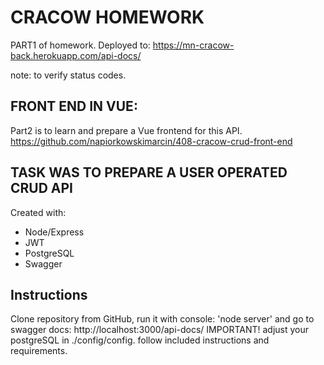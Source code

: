 # CRACOW HOMEWORK

PART1 of homework.
Deployed to:
https://mn-cracow-back.herokuapp.com/api-docs/

note: to verify status codes.

## FRONT END IN VUE:

Part2 is to learn and prepare a Vue frontend for this API.
https://github.com/napiorkowskimarcin/408-cracow-crud-front-end

## TASK WAS TO PREPARE A USER OPERATED CRUD API

Created with:

- Node/Express
- JWT
- PostgreSQL
- Swagger

## Instructions

Clone repository from GitHub, run it with console: 'node server' and go to swagger docs:
http://localhost:3000/api-docs/
IMPORTANT! adjust your postgreSQL in ./config/config.
follow included instructions and requirements.
